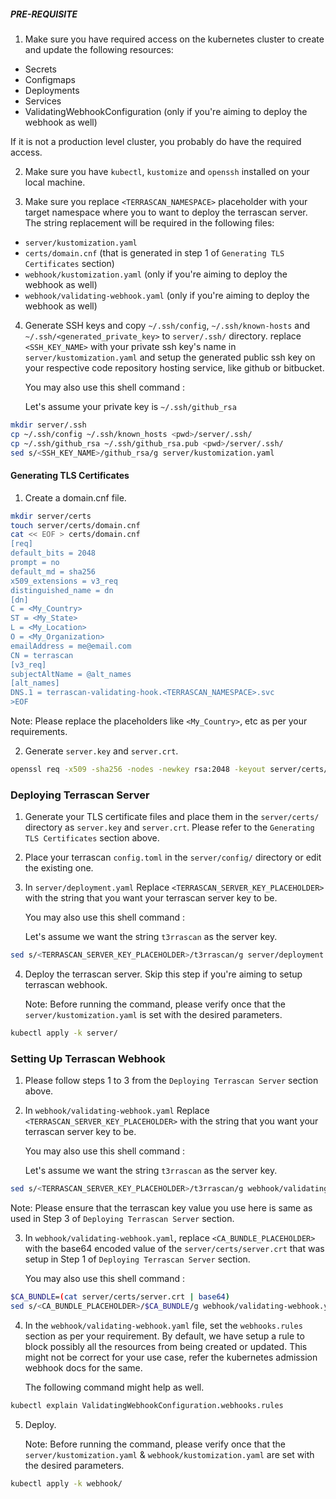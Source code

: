 ##### PRE-REQUISITE
1. Make sure you have required access on the kubernetes cluster to create and update the following resources:

  - Secrets
  - Configmaps
  - Deployments
  - Services
  - ValidatingWebhookConfiguration (only if you're aiming to deploy the webhook as well)

  If it is not a production level cluster, you probably do have the required access.

2. Make sure you have `kubectl`, `kustomize` and `openssh` installed on your local machine.

3. Make sure you replace `<TERRASCAN_NAMESPACE>` placeholder with your target namespace where you to want to deploy the
terrascan server. The string replacement will be required in the following files:

  - `server/kustomization.yaml`
  - `certs/domain.cnf` (that is generated in step 1 of `Generating TLS Certificates` section)
  - `webhook/kustomization.yaml` (only if you're aiming to deploy the webhook as well)
  - `webhook/validating-webhook.yaml` (only if you're aiming to deploy the webhook as well)

4. Generate SSH keys and copy `~/.ssh/config`, `~/.ssh/known-hosts` and `~/.ssh/<generated_private_key>` to `server/.ssh/` directory.
   replace `<SSH_KEY_NAME>` with your private ssh key's name in `server/kustomization.yaml` and setup the generated public ssh key on
   your respective code repository hosting service, like github or bitbucket.

   You may also use this shell command :

   Let's assume your private key is `~/.ssh/github_rsa`

  ```bash
  mkdir server/.ssh
  cp ~/.ssh/config ~/.ssh/known_hosts <pwd>/server/.ssh/
  cp ~/.ssh/github_rsa ~/.ssh/github_rsa.pub <pwd>/server/.ssh/
  sed s/<SSH_KEY_NAME>/github_rsa/g server/kustomization.yaml
  ```

#### Generating TLS Certificates

1. Create a domain.cnf file.

  ```bash
  mkdir server/certs
  touch server/certs/domain.cnf
  cat << EOF > certs/domain.cnf
  [req]
  default_bits = 2048
  prompt = no
  default_md = sha256
  x509_extensions = v3_req
  distinguished_name = dn
  [dn]
  C = <My_Country>
  ST = <My_State>
  L = <My_Location>
  O = <My_Organization>
  emailAddress = me@email.com
  CN = terrascan
  [v3_req]
  subjectAltName = @alt_names
  [alt_names]
  DNS.1 = terrascan-validating-hook.<TERRASCAN_NAMESPACE>.svc
  >EOF
  ```

  Note: Please replace the placeholders like `<My_Country>`, etc as per your requirements.

2. Generate `server.key` and `server.crt`.

  ```bash
  openssl req -x509 -sha256 -nodes -newkey rsa:2048 -keyout server/certs/server.key -out server/certs/server.crt -config server/certs/domain.cnf
  ```

### Deploying Terrascan Server

1. Generate your TLS certificate files and place them in the `server/certs/` directory as `server.key` and `server.crt`.
   Please refer to the `Generating TLS Certificates` section above.

2. Place your terrascan `config.toml` in the `server/config/` directory or edit the existing one.

3. In `server/deployment.yaml` Replace `<TERRASCAN_SERVER_KEY_PLACEHOLDER>` with the string that
   you want your terrascan server key to be.

   You may also use this shell command :

   Let's assume we want the string `t3rrascan` as the server key.

  ```bash
  sed s/<TERRASCAN_SERVER_KEY_PLACEHOLDER>/t3rrascan/g server/deployment.yaml
  ```

4. Deploy the terrascan server. Skip this step if you're aiming to setup terrascan webhook.

   Note: Before running the command, please verify once that the `server/kustomization.yaml` is set with the desired parameters.

  ```bash
  kubectl apply -k server/
  ```

### Setting Up Terrascan Webhook

1. Please follow steps 1 to 3 from the `Deploying Terrascan Server` section above.

2. In `webhook/validating-webhook.yaml` Replace `<TERRASCAN_SERVER_KEY_PLACEHOLDER>` with the string that
   you want your terrascan server key to be.

   You may also use this shell command :

   Let's assume we want the string `t3rrascan` as the server key.

  ```bash
  sed s/<TERRASCAN_SERVER_KEY_PLACEHOLDER>/t3rrascan/g webhook/validating-webhook.yaml
  ```

  Note: Please ensure that the terrascan key value you use here is same as used
  in Step 3 of `Deploying Terrascan Server` section.

3. In `webhook/validating-webhook.yaml`, replace `<CA_BUNDLE_PLACEHOLDER>` with the base64 encoded value of the
   `server/certs/server.crt` that was setup in Step 1 of `Deploying Terrascan Server` section.

   You may also use this shell command :

  ```bash
  $CA_BUNDLE=(cat server/certs/server.crt | base64)
  sed s/<CA_BUNDLE_PLACEHOLDER>/$CA_BUNDLE/g webhook/validating-webhook.yaml
  ```

4. In the `webhook/validating-webhook.yaml` file, set the `webhooks.rules` section as per your requirement. By default,
   we have setup a rule to block possibly all the resources from being created or updated. This might not be correct for
   your use case, refer the kubernetes admission webhook docs for the same.

   The following command might help as well.
  ```bash
  kubectl explain ValidatingWebhookConfiguration.webhooks.rules
  ```

5. Deploy.

   Note: Before running the command, please verify once that the `server/kustomization.yaml` & `webhook/kustomization.yaml`
         are set with the desired parameters.

  ```bash
  kubectl apply -k webhook/
  ```
